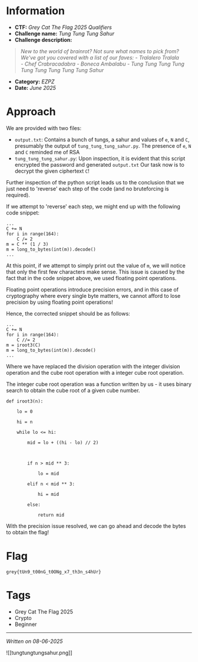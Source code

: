 # Information
- **CTF:** *Grey Cat The Flag 2025 Qualifiers*
- **Challenge name:** *Tung Tung Tung Sahur*
- **Challenge description:** 
>	*New to the world of brainrot? Not sure what names to pick from? We've got you covered with a list of our faves:*
>		*- Tralalero Tralala*  
>		*- Chef Crabracadabra*
>		*- Boneca Ambalabu*
>		*- Tung Tung Tung Tung Tung Tung Tung Tung Tung Sahur*
- **Category:** *EZPZ*
- **Date:** *June 2025*
# Approach
We are provided with two files: 
- `output.txt`: Contains a bunch of tungs, a sahur and values of `e`, `N` and `C`, presumably the output of `tung_tung_tung_sahur.py`. The presence of `e`, `N` and `C` reminded me of RSA
- `tung_tung_tung_sahur.py`: Upon inspection, it is evident that this script encrypted the password and generated `output.txt`
Our task now is to decrypt the given ciphertext `C`!

Further inspection of the python script leads us to the conclusion that we just need to 'reverse' each step of the code (and no bruteforcing is required).

If we attempt to 'reverse' each step, we might end up with the following code snippet:
```
...
C += N
for i in range(164): 
	C /= 2
m = C ** (1 / 3) 
m = long_to_bytes(int(m)).decode()
...
```

At this point, if we attempt to simply print out the value of `m`, we will notice that only the first few characters make sense. This issue is caused by the fact that in the code snippet above, we used floating point operations.

Floating point operations introduce precision errors, and in this case of cryptography where every single byte matters, we cannot afford to lose precision by using floating point operations!

Hence, the corrected snippet should be as follows:
```
...
C += N
for i in range(164): 
	C //= 2
m = iroot3(C) 
m = long_to_bytes(int(m)).decode()
...
```

Where we have replaced the division operation with the integer division operation and the cube root operation with a integer cube root operation.

The integer cube root operation was a function written by us - it uses binary search to obtain the cube root of a given cube number.
```
def iroot3(n):

    lo = 0

    hi = n

    while lo <= hi:

        mid = lo + ((hi - lo) // 2)

  

        if n > mid ** 3:

            lo = mid

        elif n < mid ** 3:

            hi = mid

        else:

            return mid
```

With the precision issue resolved, we can go ahead and decode the bytes to obtain the flag!
# Flag
```grey{tUn9_t00nG_t0ONg_x7_th3n_s4hUr}```
# Tags
- Grey Cat The Flag 2025
- Crypto
- Beginner
---
*Written on 08-06-2025*

![[tungtungtungsahur.png]]